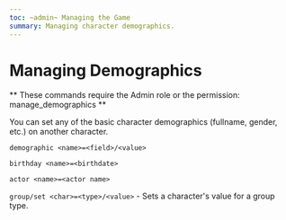 ```yaml
---
toc: ~admin~ Managing the Game
summary: Managing character demographics.
---
```

# Managing Demographics

** These commands require the Admin role or the permission: manage\_demographics **

You can set any of the basic character demographics (fullname, gender, etc.) on another character.

`demographic <name>=<field>/<value>`

`birthday <name>=<birthdate>`

`actor <name>=<actor name>`

`group/set <char>=<type>/<value>` - Sets a character's value for a group type.
